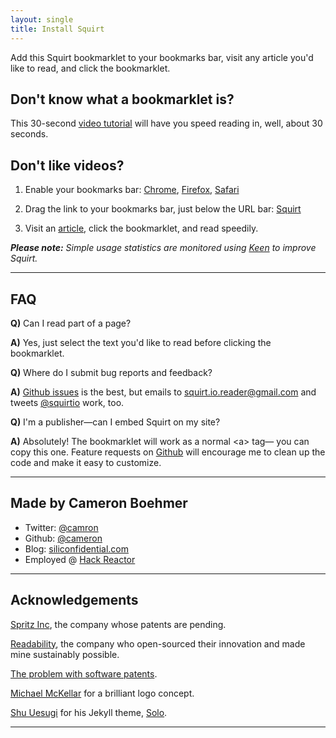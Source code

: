 ```yaml
---
layout: single
title: Install Squirt
---
```


Add this <a class="bookmarklet">Squirt</a> bookmarklet to your bookmarks bar, visit any article you'd like to read, and click the bookmarklet.

## Don't know what a bookmarklet is?
This 30-second [video tutorial](https://www.youtube.com/watch?v=XZj25ujuOGk&feature=youtu.be) will have you speed reading in, well, about 30 seconds.

## Don't like videos?

1. Enable your bookmarks bar: [Chrome](/images/chrome-bm-bar.png),
[Firefox](/images/ff-bm-bar.png), [Safari](/images/safari-bm-bar.png)
1. Drag the link to your bookmarks bar, just below the URL bar: <a class="big-link bookmarklet" href="">Squirt</a>

3. Visit an [article](http://zenhabits.net/), click the bookmarklet, and read speedily.

***Please note:** Simple usage statistics are monitored using [Keen](http://keen.io) to improve Squirt.*



---

## FAQ

<div class="faq" markdown="1">

**Q)** Can I read part of a page?

**A)** Yes, just select the text you'd like to read before clicking the bookmarklet.

</div>
<div class="faq" markdown="1">

**Q)** Where do I submit bug reports and feedback?

**A)** [Github issues][gh-issues] is the best,
but emails to [squirt.io.reader@gmail.com](mailto:squirt.io.reader@gmail.com)
and tweets [@squirtio](http://www.twitter.com/squirtio) work, too.

</div>
<div class="faq" markdown="1">

**Q)** I'm a publisher&mdash;can I embed Squirt on my site?

**A)** Absolutely! The bookmarklet will work as a normal &#60;a&#62; tag&mdash;
you can copy <a class="bookmarklet">this one</a>. Feature requests on [Github][gh-issues]
will encourage me to clean up the code and make it easy to customize.

</div>

---

## Made by Cameron Boehmer

- Twitter: [@camron](http://twitter.com/camron)
- Github: [@cameron](http://github.com/cameron)
- Blog: [siliconfidential.com](http://www.siliconfidential.com)
- Employed @ [Hack Reactor](http://www.hackreactor.com)

---

## Acknowledgements

[Spritz Inc](http://www.spritzinc.com/), the company whose patents are pending.

[Readability](https://www.readability.com/), the company who open-sourced their innovation and made mine sustainably possible.

[The problem with software patents](http://bit.ly/1fcEHQ3).

[Michael McKellar](https://www.behance.net/michaelmckellar) for a brilliant logo concept.

[Shu Uesugi](http://chibicode.com/) for his Jekyll theme, [Solo](http://chibicode.github.io/solo).

---

[gh-issues]: https://github.com/cameron/squirt/issues
